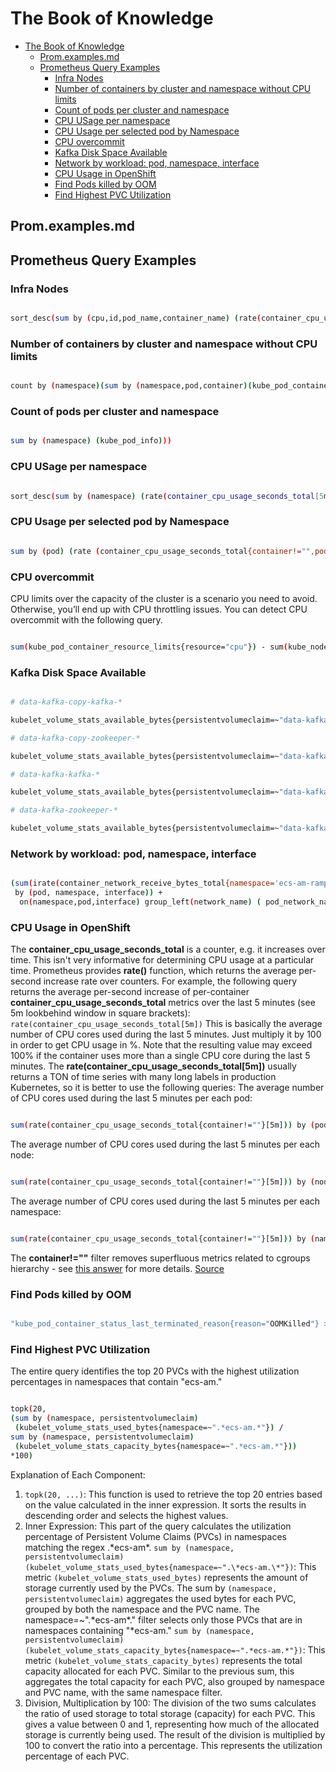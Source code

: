 # The Book of Knowledge

- [The Book of Knowledge](#the-book-of-knowledge)
  * [Prom.examples.md](#promexamplesmd)
  * [Prometheus Query Examples](#prometheus-query-examples)
    + [Infra Nodes](#infra-nodes)
    + [Number of containers by cluster and namespace without CPU limits](#number-of-containers-by-cluster-and-namespace-without-cpu-limits)
    + [Count of pods per cluster and namespace](#count-of-pods-per-cluster-and-namespace)
    + [CPU USage per namespace](#cpu-usage-per-namespace)
    + [CPU Usage per selected pod by Namespace](#cpu-usage-per-selected-pod-by-namespace)
    + [CPU overcommit](#cpu-overcommit)
    + [Kafka Disk Space Available](#kafka-disk-space-available)
    + [Network by workload: pod, namespace, interface](#network-by-workload-pod-namespace-interface)
    + [CPU Usage in OpenShift](#cpu-usage-in-openshift)
    + [Find Pods killed by OOM](#find-pods-killed-by-oom)
    + [Find Highest PVC Utilization](#find-highest-pvc-utilization)

## Prom.examples.md

## Prometheus Query Examples

### Infra Nodes

``` bash

sort_desc(sum by (cpu,id,pod_name,container_name) (rate(container_cpu_usage_seconds_total{type="infra"}[5m])))

```

### Number of containers by cluster and namespace without CPU limits

``` bash

count by (namespace)(sum by (namespace,pod,container)(kube_pod_container_info{container!=""}) unless sum by (namespace,pod,container)(kube_pod_container_resource_limits{resource="cpu"})

```

### Count of pods per cluster and namespace

``` bash

sum by (namespace) (kube_pod_info)))

```

### CPU USage per namespace

``` bash

sort_desc(sum by (namespace) (rate(container_cpu_usage_seconds_total[5m])))

```

### CPU Usage per selected pod by Namespace

``` bash

sum by (pod) (rate (container_cpu_usage_seconds_total{container!="",pod=~"service-label-generator.+",namespace=~"ecs-am-ramp-webapps-prd"}[1m]))

```

### CPU overcommit

CPU limits over the capacity of the cluster is a scenario you need to avoid. Otherwise, you’ll end up with CPU throttling issues. You can detect CPU overcommit with the following query.

``` bash

sum(kube_pod_container_resource_limits{resource="cpu"}) - sum(kube_node_status_capacity_cpu_cores)

```

### Kafka Disk Space Available

``` bash

# data-kafka-copy-kafka-*

kubelet_volume_stats_available_bytes{persistentvolumeclaim=~"data-kafka-copy-k.*"}

# data-kafka-copy-zookeeper-*

kubelet_volume_stats_available_bytes{persistentvolumeclaim=~"data-kafka-copy-z.*"}

# data-kafka-kafka-*

kubelet_volume_stats_available_bytes{persistentvolumeclaim=~"data-kafka-k.*"}

# data-kafka-zookeeper-*

kubelet_volume_stats_available_bytes{persistentvolumeclaim=~"data-kafka-z.*"}

```

### Network by workload: pod, namespace, interface

``` bash

(sum(irate(container_network_receive_bytes_total{namespace='ecs-am-ramp-webapps-prd',pod=~'api-label.+'}[1m]))
 by (pod, namespace, interface)) +
  on(namespace,pod,interface) group_left(network_name) ( pod_network_name_info )

```

### CPU Usage in OpenShift

The **container_cpu_usage_seconds_total** is a counter, e.g. it increases
over time. This isn't very informative for determining CPU usage at
a particular time. Prometheus provides **rate()** function, which returns
the average per-second increase rate over counters. For example, the
following query returns the average per-second increase of per-container
**container_cpu_usage_seconds_total** metrics over the last 5 minutes (see
5m lookbehind window in square brackets):
`rate(container_cpu_usage_seconds_total[5m])`
This is basically the average number of CPU cores used during the last
5 minutes. Just multiply it by 100 in order to get CPU usage in %. Note
that the resulting value may exceed 100% if the container uses more than
a single CPU core during the last 5 minutes.
The **rate(container_cpu_usage_seconds_total[5m])** usually returns
a TON of time series with many long labels in production Kubernetes,
so it is better to use the following queries:
The average number of CPU cores used during the last 5 minutes per each pod:

``` bash

sum(rate(container_cpu_usage_seconds_total{container!=""}[5m])) by (pod)

```

The average number of CPU cores used during the last 5 minutes per each node:

``` bash

sum(rate(container_cpu_usage_seconds_total{container!=""}[5m])) by (node)

```

The average number of CPU cores used during the last 5 minutes per each namespace:

``` bash

sum(rate(container_cpu_usage_seconds_total{container!=""}[5m])) by (namespace)

```

The **container!=""** filter removes superfluous metrics related to cgroups hierarchy - see [this answer](https://stackoverflow.com/questions/69281327/why-container-memory-usage-is-doubled-in-cadvisor-metrics/69282328#69282328) for more details.
[Source](https://stackoverflow.com/questions/34923788/prometheus-convert-cpu-user-seconds-to-cpu-usage)

### Find Pods killed by OOM

``` bash

"kube_pod_container_status_last_terminated_reason{reason="OOMKilled"} >=1"

```

### Find Highest PVC Utilization

The entire query identifies the top 20 PVCs with the highest utilization
percentages in namespaces that contain "ecs-am."

``` bash

topk(20,
(sum by (namespace, persistentvolumeclaim)
 (kubelet_volume_stats_used_bytes{namespace=~".*ecs-am.*"}) /
sum by (namespace, persistentvolumeclaim)
 (kubelet_volume_stats_capacity_bytes{namespace=~".*ecs-am.*"}))
*100)

```

Explanation of Each Component:
1. `topk(20, ...)`:
This function is used to retrieve the top 20 entries based on the value
calculated in the inner expression. It sorts the results in descending
order and selects the highest values.
2. Inner Expression:
This part of the query calculates the utilization percentage
of Persistent Volume Claims (PVCs) in namespaces matching the
regex .\*ecs-am\*.
`sum by (namespace, persistentvolumeclaim)
(kubelet_volume_stats_used_bytes{namespace=~".\*ecs-am.\*"})`:
This metric `(kubelet_volume_stats_used_bytes)` represents
the amount of storage currently used by the PVCs.  The sum by
`(namespace, persistentvolumeclaim)` aggregates the used bytes
for each PVC, grouped by both the namespace and the PVC name.
The namespace=~".\*ecs-am\*." filter selects only those PVCs that are in
namespaces containing "\*ecs-am."
`sum by (namespace, persistentvolumeclaim) (kubelet_volume_stats_capacity_bytes{namespace=~".*ecs-am.*"})`:
This metric `(kubelet_volume_stats_capacity_bytes)` represents the total
capacity allocated for each PVC.  Similar to the previous sum, this
aggregates the total capacity for each PVC, also grouped by namespace
and PVC name, with the same namespace filter.
3. Division, Multiplication by 100:
The division of the two sums calculates the ratio of used storage to
total storage (capacity) for each PVC. This gives a value between 0 and 1,
representing how much of the allocated storage is currently being used.
The result of the division is multiplied by 100 to convert the ratio
into a percentage. This represents the utilization percentage of each PVC.

[//]: # ( vim: set ai et nu sts=2 sw=2 ts=2 tw=78 filetype=markdown :)
